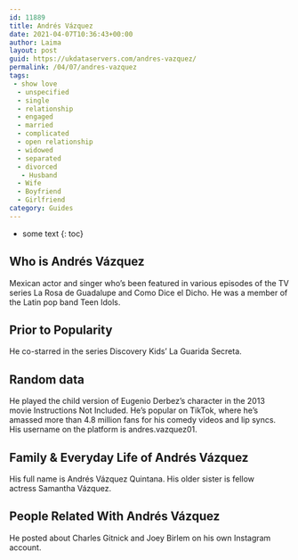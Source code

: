 ```yaml
---
id: 11889
title: Andrés Vázquez
date: 2021-04-07T10:36:43+00:00
author: Laima
layout: post
guid: https://ukdataservers.com/andres-vazquez/
permalink: /04/07/andres-vazquez
tags:
 - show love
  - unspecified
  - single
  - relationship
  - engaged
  - married
  - complicated
  - open relationship
  - widowed
  - separated
  - divorced
   - Husband
  - Wife
  - Boyfriend
  - Girlfriend
category: Guides
---
```


* some text
{: toc}


## Who is Andrés Vázquez
                  
                  
                  
Mexican actor and singer who&#8217;s been featured in various episodes of the TV series La Rosa de Guadalupe and Como Dice el Dicho. He was a member of the Latin pop band Teen Idols. 
                  
              
            
              
            
                
                
                
## Prior to Popularity
                  
                  
                  
He co-starred in the series Discovery Kids&#8217; La Guarida Secreta. 
                  
              
            
              
            
                
                
                
## Random data
                  
                  
                  
He played the child version of Eugenio Derbez&#8217;s character in the 2013 movie Instructions Not Included. He&#8217;s popular on TikTok, where he&#8217;s amassed more than 4.8 million fans for his comedy videos and lip syncs. His username on the platform is andres.vazquez01. 
                  
              
            
              
            
                
                
                
## Family & Everyday Life of Andrés Vázquez
                  
                  
                  
His full name is Andrés Vázquez Quintana. His older sister is fellow actress Samantha Vázquez. 
                  
              
            
              
            
                
                
                
## People Related With Andrés Vázquez
                  
                  
                  
He posted about Charles Gitnick and Joey Birlem on his own Instagram account. 
                  
              
            
              
            
                
              
            
              
              
            
            
              
            
          
          
          